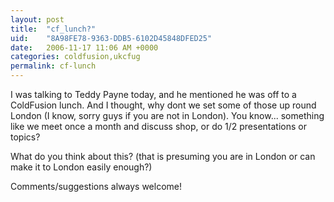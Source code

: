 ```yaml
---
layout: post
title:  "cf_lunch?"
uid:	"8A98FE78-9363-DDB5-6102D45848DFED25"
date:   2006-11-17 11:06 AM +0000
categories: coldfusion,ukcfug
permalink: cf-lunch
---
```

I was talking to Teddy Payne today, and he mentioned he was off to a ColdFusion lunch. And I thought, why dont we set some of those up round London (I know, sorry guys if you are not in London). You know... something like we meet once a month and discuss shop, or do 1/2 presentations or topics?

What do you think about this? (that is presuming you are in London or can make it to London easily enough?)

Comments/suggestions always welcome!